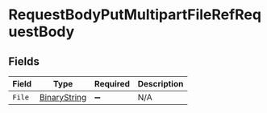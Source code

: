 # RequestBodyPutMultipartFileRefRequestBody


## Fields

| Field                                               | Type                                                | Required                                            | Description                                         |
| --------------------------------------------------- | --------------------------------------------------- | --------------------------------------------------- | --------------------------------------------------- |
| `File`                                              | [BinaryString](../../Models/Shared/BinaryString.md) | :heavy_minus_sign:                                  | N/A                                                 |